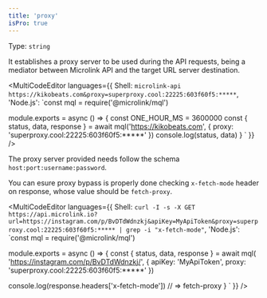 ```yaml
---
title: 'proxy'
isPro: true
--- 
```


Type: `string`<br/>

It establishes a proxy server to be used during the API requests, being a mediator between Microlink API and the target URL server destination. 

<MultiCodeEditor languages={{
  Shell: `microlink-api https://kikobeats.com&proxy=superproxy.cool:22225:603f60f5:*****`,
  'Node.js': `const mql = require('@microlink/mql')
 
module.exports = async () => {
  const ONE_HOUR_MS = 3600000
  const { status, data, response } = await mql('https://kikobeats.com', {
    proxy: 'superproxy.cool:22225:603f60f5:*****'
  })
  console.log(status, data)
}
  `
  }} 
/>

The proxy server provided needs follow the schema `host:port:username:password`.

You can esure proxy bypass is properly done checking `x-fetch-mode` header on response, whose value should be `fetch-proxy`.

<MultiCodeEditor languages={{
  Shell: `curl -I -s -X GET https://api.microlink.io?url=https://instagram.com/p/BvDTdWdnzkj&apiKey=MyApiToken&proxy=superproxy.cool:22225:603f60f5:***** | grep -i "x-fetch-mode"`,
  'Node.js': `const mql = require('@microlink/mql')
 
module.exports = async () => {
  const { status, data, response } = await mql(
    'https://instagram.com/p/BvDTdWdnzkj/', { 
      apiKey: 'MyApiToken',
      proxy: 'superproxy.cool:22225:603f60f5:*****'
    })
  
  console.log(response.headers['x-fetch-mode']) // => fetch-proxy
}
  `
  }} 
/>
